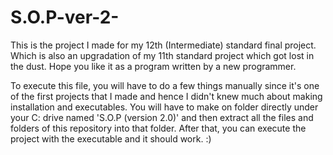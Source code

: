 # S.O.P-ver-2-
  
This is the project I made for my 12th (Intermediate) standard final project. Which is also an upgradation of my 11th standard project which got lost in the dust. Hope you like it as a program written by a new programmer.  
  
To execute this file, you will have to do a few things manually since it's one of the first projects that I made and hence I didn't knew much about making installation and executables. You will have to make on folder directly under your C: drive named 'S.O.P (version 2.0)' and then extract all the files and folders of this repository into that folder. After that, you can execute the project with the executable and it should work. :)
